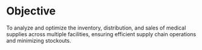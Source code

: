 # Objective
To analyze and optimize the inventory, distribution, and sales of medical supplies across multiple facilities, ensuring efficient supply chain operations and minimizing stockouts.
